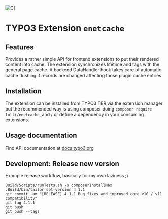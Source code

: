 ![CI](https://github.com/lolli42/enetcache/workflows/CI/badge.svg)

# TYPO3 Extension ``enetcache``

## Features

Provides a rather simple API for frontend extensions to put their rendered
content into cache. The extension synchronizes lifetime and tags with the
general page cache. A backend DataHandler hook takes care of automatic cache
flushing if records are changed affecting those plugin cache entries.

## Installation

The extension can be installed from TYPO3 TER via the extension manager but
the recommended way is using composer doing `composer require lolli/enetcache`,
and / or define a dependency in your consuming extensions.

## Usage documentation

Find API documentation at [docs.typo3.org](https://docs.typo3.org/p/lolli/enetcache/3.1/en-us/)

## Development: Release new version

Example release workflow, basically for my own laziness ;)

```
Build/Scripts/runTests.sh -s composerInstallMax
.Build/bin/tailor set-version 4.1.1
git commit -am "[RELEASE] 4.1.1 Bug fixes and improved core v10 / v11 compatibility"
git tag 4.1.1
git push
git push --tags
```
